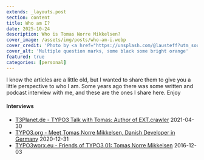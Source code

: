```yaml
---
extends: _layouts.post
section: content
title: Who am I?
date: 2025-10-24
description: Who is Tomas Norre Mikkelsen?
cover_image: /assets/img/posts/who-am-i.webp
cover_credit: 'Photo by <a href="https://unsplash.com/@lausteff?utm_source=unsplash&utm_medium=referral&utm_content=creditCopyText">Laurin Steffens</a> on <a href="https://unsplash.com/photos/a-group-of-white-and-orange-objects-IVGZ6NsmyBI?utm_source=unsplash&utm_medium=referral&utm_content=creditCopyText">Unsplash</a>'
cover_alt: 'Multiple question marks, some black some bright orange'
featured: true
categories: [personal]
---
```


I know the articles are a little old, but I wanted to share them to give you a little perspective to who I am.
Some years ago there was some written and podcast interview with me, and these are the ones I share here. Enjoy

#### Interviews
- [T3Planet.de - TYPO3 Talk with Tomas: Author of EXT.crawler](https://t3planet.de/en/blog/typo3-talk-with-tomas-devops-continuous-delivery-contributor/) 2021-04-30
- [TYPO3.org - Meet Tomas Norre Mikkelsen, Danish Developer in Germany](https://typo3.org/article/meet-tomas-norre-mikkelsen-danish-developer-in-germany-application-podcast-s1e2) 2020-12-31
- [TYPO3worx.eu - Friends of TYPO3 01: Tomas Norre Mikkelsen](https://archive-2019.typo3worx.eu/2016/12/friends-of-typo3-tomas-norre-mikkelsen/) 2016-12-03
